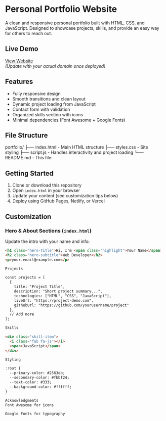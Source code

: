 # Personal Portfolio Website

A clean and responsive personal portfolio built with HTML, CSS, and JavaScript. Designed to showcase projects, skills, and provide an easy way for others to reach out.

## Live Demo

[View Website](jovial-bunny-5b256b)  
*(Update with your actual domain once deployed)*

## Features

- Fully responsive design
- Smooth transitions and clean layout
- Dynamic project loading from JavaScript
- Contact form with validation
- Organized skills section with icons
- Minimal dependencies (Font Awesome + Google Fonts)

## File Structure
portfolio/
├── index.html - Main HTML structure
├── styles.css - Site styling
├── script.js - Handles interactivity and project loading
└── README.md - This file


## Getting Started

1. Clone or download this repository  
2. Open `index.html` in your browser  
3. Update your content (see customization tips below)  
4. Deploy using GitHub Pages, Netlify, or Vercel

## Customization

### Hero & About Sections (`index.html`)

Update the intro with your name and info:

```html
<h1 class="hero-title">Hi, I'm <span class="highlight">Your Name</span></h1>
<h2 class="hero-subtitle">Web Developer</h2>
<p>your.email@example.com</p>

Projects

const projects = [
  {
    title: "Project Title",
    description: "Short project summary...",
    technologies: ["HTML", "CSS", "JavaScript"],
    liveUrl: "https://project-demo.com",
    githubUrl: "https://github.com/yourusername/project"
  },
  // Add more
];

Skills

<div class="skill-item">
  <i class="fab fa-js"></i>
  <span>JavaScript</span>
</div>

Styling

:root {
  --primary-color: #2563eb;
  --secondary-color: #fbbf24;
  --text-color: #333;
  --background-color: #ffffff;
}

Acknowledgments
Font Awesome for icons

Google Fonts for typography



